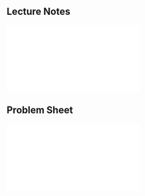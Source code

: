 ## Lecture Notes

<object data="GE2023Lecture7.pdf" type="application/pdf" width="110%" height="1500">
    <embed src="GE2023Lecture7.pdf" type="application/pdf" />
</object>

## Problem Sheet

<object data="sheet4.pdf" type="application/pdf" width="100%" height="1500">
    <embed src="sheet4.pdf" type="application/pdf" />
</object>